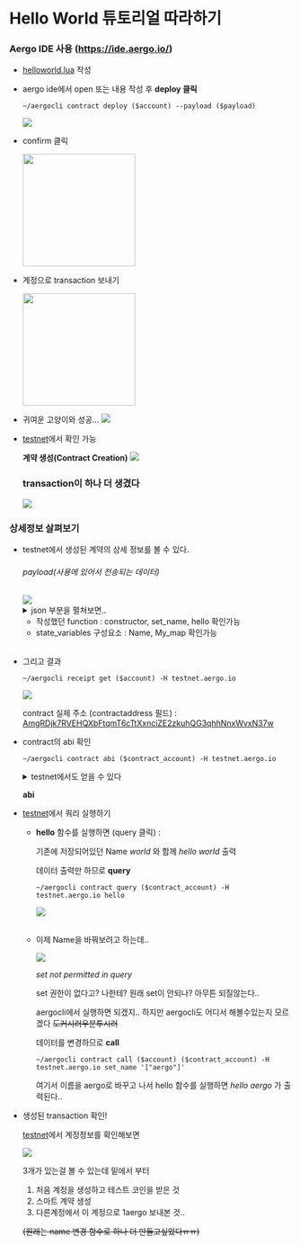 # Hello World 튜토리얼 따라하기

### Aergo IDE 사용 (https://ide.aergo.io/)

- [helloworld.lua](/code/helloworld.lua) 작성
- aergo ide에서 open 또는 내용 작성 후 **deploy 클릭**

      ~/aergocli contract deploy ($account) --payload ($payload)

  <img src="../img/1_1.jpeg"  >

- confirm 클릭

  <img src="../img/1_2.png" width="200"  >

- 계정으로 transaction 보내기

  <img src="../img/1_3.png" width="200"  >

- 귀여운 고양이와 성공...
  <img src="../img/1_4.jpeg"   >

- [testnet](https://testnet.aergoscan.io/account/AmNuULjxgGfDfdK1DRyycaaExKcBYoBdAwpZEEMfeVRMb1q93sTq)에서 확인 가능

  **계약 생성(Contract Creation)**
  <img src="../img/1_5.png"   >

  ### transaction이 하나 더 생겼다

  <img src="../img/1_6.png"   >

### 상세정보 살펴보기

- testnet에서 생성된 계약의 상세 정보를 볼 수 있다.

  ###### payload(사용에 있어서 전송되는 데이터)

  <img src="../img/2_1.png"   >

  <details>

  <summary>json 부분을 펼쳐보면..</summary>

      {
          "version": "0.2",
          "language": "lua",
          "functions": [
              {
                  "name": "hello",
                  "arguments": []
              },
              {
                  "name": "set_name",
                  "arguments": [
                      {
                          "name": "name"
                      }
                  ]
              },
              {
                  "name": "constructor",
                  "arguments": []
              }
          ],
          "state_variables": [
              {
                  "name": "Name",
                  "type": "value"
              },
              {
                  "name": "My_map",
                  "type": "map"
              }
          ]
      }

  </details>

  - 작성했던 function : constructor, set_name, hello 확인가능
  - state_variables 구성요소 : Name, My_map 확인가능

  <br/>

- 그리고 결과

      ~/aergocli receipt get ($account) -H testnet.aergo.io

  <img src="../img/2_2.png"   >

  contract 실제 주소 (contractaddress 필드) : [AmgRDjk7RVEHQXbFtqmT6cTtXxnciZE2zkuhQG3qhhNnxWvxN37w](https://testnet.aergoscan.io/account/AmgRDjk7RVEHQXbFtqmT6cTtXxnciZE2zkuhQG3qhhNnxWvxN37w?keyword=AmgRDjk7RVEHQXbFtqmT6cTtXxnciZE2zkuhQG3qhhNnxWvxN37w)

- contract의 abi 확인

      ~/aergocli contract abi ($contract_account) -H testnet.aergo.io

  <details>

  <summary>testnet에서도 얻을 수 있다</summary>

  [testnet](https://testnet.aergoscan.io/account/AmgRDjk7RVEHQXbFtqmT6cTtXxnciZE2zkuhQG3qhhNnxWvxN37w?keyword=AmgRDjk7RVEHQXbFtqmT6cTtXxnciZE2zkuhQG3qhhNnxWvxN37w)

      {
        "language": "lua",
        "version": "0.2",
        "functions": [
          {
            "name": "hello",
            "arguments": [],
            "view": false,
            "payable": false,
            "feeDelegation": false
          },
          {
            "name": "set_name",
            "arguments": [
              {
                "name": "name"
              }
            ],
            "view": false,
            "payable": false,
            "feeDelegation": false
          },
          {
            "name": "constructor",
            "arguments": [],
            "view": false,
            "payable": false,
            "feeDelegation": false
          }
        ],
        "state_variables": [
          {
            "name": "Name",
            "type": "value",
            "len": 0
          },
          {
            "name": "My_map",
            "type": "map",
            "len": 0
          }
        ]
      }

  </details>

  **abi**

- [testnet](https://testnet.aergoscan.io/account/AmgRDjk7RVEHQXbFtqmT6cTtXxnciZE2zkuhQG3qhhNnxWvxN37w?keyword=AmgRDjk7RVEHQXbFtqmT6cTtXxnciZE2zkuhQG3qhhNnxWvxN37w)에서 쿼리 실행하기

  - **hello** 함수를 실행하면 (query 클릭) :

    기존에 저장되어있던 Name _world_ 와 함께 _hello world_ 출력

    데이터 출력만 하므로 **query**

        ~/aergocli contract query ($contract_account) -H testnet.aergo.io hello

    <img src="../img/2_4.png"   >
    <br/>
    <br/>

  - 이제 Name을 바꿔보려고 하는데..

    <img src="../img/2_5.png"   >

    _set not permitted in query_

    set 권한이 없다고? 나한테? 원래 set이 안되나?
    아무튼 되질않는다..

    aergocli에서 실행하면 되겠지.. 하지만 aergocli도 어디서 해볼수있는지 모르겠다 ~~도커시러우분투시러~~

    데이터를 변경하므로 **call**

        ~/aergocli contract call ($account) ($contract_account) -H testnet.aergo.io set_name '["aergo"]'

    여기서 이름을 aergo로 바꾸고 나서 hello 함수를 실행하면 _hello aergo_ 가 출력된다..

- 생성된 transaction 확인!

  [testnet](https://testnet.aergoscan.io/account/AmNuULjxgGfDfdK1DRyycaaExKcBYoBdAwpZEEMfeVRMb1q93sTq/)에서 계정정보를 확인해보면

    <img src="../img/2_6.png"   >

  3개가 있는걸 볼 수 있는데 밑에서 부터

  1. 처음 계정을 생성하고 테스트 코인을 받은 것
  2. 스마트 계약 생성
  3. 다른계정에서 이 계정으로 1aergo 보내본 것..

  ~~(원래는 name 변경 함수로 하나 더 만들고싶었다ㅠㅠ)~~
